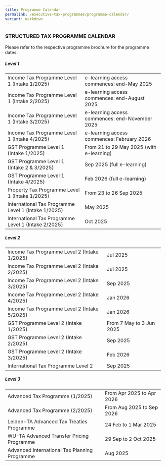 ```yaml
---
title: Programme Calendar
permalink: /executive-tax-programmes/programme-calendar/
variant: markdown
---
```

### **STRUCTURED TAX PROGRAMME CALENDAR**

Please refer to the respective programme brochure for the programme dates.

##### **Level 1**

<table>
  <tbody><tr>
    <td>Income Tax Programme Level 1 (Intake 1/2025)</td>
    <td>e-learning access commences: end-May 2025</td>
  </tr> 
  <tr>
    <td>Income Tax Programme Level 1 (Intake 2/2025)</td>
    <td>e-learning access commences: end-August 2025</td>
  </tr> 
  <tr>
    <td>Income Tax Programme Level 1 (Intake 3/2025)</td>
    <td>e-learning access commences: end-November 2025
</td> 
		  </tr><tr>
    <td>Income Tax Programme Level 1 (Intake 4/2025)</td>
    <td>e-learning access commences: February 2026</td>
  </tr> 
		
  
  <tr>
    <td>GST Programme Level 1 (Intake 1/2025)</td>
    <td>From 21 to 29 May 2025 (with e-learning)</td>
  </tr>  
  <tr>
    <td>GST Programme Level 1 (Intake 2 &amp; 3/2025)</td>
    <td>Sep 2025 (full e-learning)</td>
  </tr>  
	  <tr>
    <td>GST Programme Level 1 (Intake 4/2025)</td>
    <td>Feb 2026 (full e-learning)</td>
  </tr>  
  <tr>
    <td>Property Tax Programme Level 1 (Intake 1/2025)</td>
    <td>From 23 to 26 Sep 2025</td>
  </tr> 
	<tr>
   <td>International Tax Programme Level 1 (Intake 1/2025)</td>
    <td>May 2025</td>
  </tr>  
  <tr>
    <td>International Tax Programme Level 1 (Intake 2/2025)</td>
    <td>Oct 2025</td>
  </tr>  
</tbody></table>

 
##### **Level 2**

<table>
  <tbody><tr>
      <td>Income Tax Programme Level 2 (Intake 1/2025)</td>
      <td>Jul 2025</td> 
  </tr>  
  <tr>
      <td>Income Tax Programme Level 2 (Intake 2/2025)</td>
      <td>Jul 2025</td> 
  </tr>  
  <tr>
     <td>Income Tax Programme Level 2 (Intake 3/2025)</td>
      <td>Sep 2025</td> 
  </tr>  
	 <tr>
     <td>Income Tax Programme Level 2 (Intake 4/2025)</td>
      <td>Jan 2026</td> 
  </tr>  
		 <tr>
     <td>Income Tax Programme Level 2 (Intake 5/2025)</td>
      <td>Jan 2026</td> 
  </tr>  
  <tr>
		 <td>GST Programme Level 2 (Intake 1/2025)
		  </td>
      <td>From 7 May to 3 Jun 2025</td>
	</tr>  
  <tr>
		 <td>GST Programme Level 2 (Intake 2/2025)
		  </td>
      <td>Sep 2025</td>
  </tr>  
  <tr>
      <td>GST Programme Level 2 (Intake 3/2025)</td>
      <td>Feb 2026</td> 
  </tr>  
  <tr>
     <td>International Tax Programme Level 2</td>
      <td>Sep 2025</td>
   </tr>  
</tbody></table>

 
##### **Level 3**

<table>
  <tbody><tr>
    <td>Advanced Tax Programme (1/2025)</td>
    <td>From Apr 2025 to Apr 2026</td> 
  </tr>  
		<tr>
    <td>Advanced Tax Programme (2/2025)</td>
    <td>From Aug 2025 to Sep 2026</td> 
  </tr>  
  <tr>
    <td>Leiden-TA Advanced Tax Treaties Programme </td>
    <td>24 Feb to 1 Mar 2025</td>
 </tr>  
  <tr>
   <td>WU-TA Advanced Transfer Pricing Programme</td>
    <td>29 Sep to 2 Oct 2025</td>
  </tr>  
  <tr>
   <td>Advanced International Tax Planning Programme</td>
    <td>Aug 2025</td>
  </tr>  
</tbody></table>